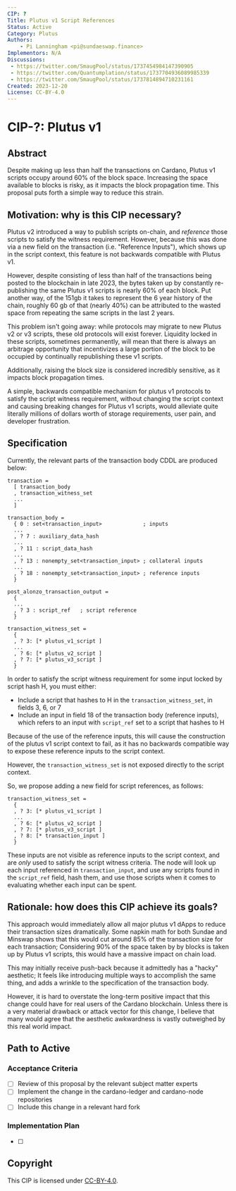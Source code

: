 ```yaml
---
CIP: ?
Title: Plutus v1 Script References
Status: Active
Category: Plutus
Authors:
    - Pi Lanningham <pi@sundaeswap.finance>
Implementors: N/A
Discussions:
 - https://twitter.com/SmaugPool/status/1737454984147390905
 - https://twitter.com/Quantumplation/status/1737704936089985339
 - https://twitter.com/SmaugPool/status/1737814894710231161
Created: 2023-12-20
License: CC-BY-4.0
---
```


# CIP-?: Plutus v1

## Abstract

Despite making up less than half the transactions on Cardano, Plutus v1 scripts occupy around 60% of the block space. Increasing the space available to blocks is risky, as it impacts the block propagation time. This proposal puts forth a simple way to reduce this strain.

## Motivation: why is this CIP necessary?

Plutus v2 introduced a way to publish scripts on-chain, and *reference* those scripts to satisfy the witness requirement. However, because this was done via a new field on the transaction (i.e. "Reference Inputs"), which shows up in the script context, this feature is not backwards compatible with Plutus v1.

However, despite consisting of less than half of the transactions being posted to the blockchain in late 2023, the bytes taken up by constantly re-publishing the same Plutus v1 scripts is nearly 60% of each block. Put another way, of the 151gb it takes to represent the 6 year history of the chain, roughly 60 gb of that (nearly 40%) can be attributed to the wasted space from repeating the same scripts in the last 2 years.

This problem isn't going away: while protocols may migrate to new Plutus v2 or v3 scripts, these old protocols will exist forever. Liquidity locked in these scripts, sometimes permanently, will mean that there is always an arbitrage opportunity that incentivizes a large portion of the block to be occupied by continually republishing these v1 scripts.

Additionally, raising the block size is considered incredibly sensitive, as it impacts block propagation times.

A simple, backwards compatible mechanism for plutus v1 protocols to satisfy the script witness requirement, without changing the script context and causing breaking changes for Plutus v1 scripts, would alleviate quite literally millions of dollars worth of storage requirements, user pain, and developer frustration.

## Specification

Currently, the relevant parts of the transaction body CDDL are produced below:

```
transaction =
  [ transaction_body
  , transaction_witness_set
  ...
  ]

transaction_body =
  { 0 : set<transaction_input>             ; inputs
  ...
  , ? 7 : auxiliary_data_hash
  ...
  , ? 11 : script_data_hash
  ...
  , ? 13 : nonempty_set<transaction_input> ; collateral inputs
  ...
  , ? 18 : nonempty_set<transaction_input> ; reference inputs
  }

post_alonzo_transaction_output =
  {
  ...
  , ? 3 : script_ref   ; script reference
  }

transaction_witness_set =
  {
  , ? 3: [* plutus_v1_script ]
  ...
  , ? 6: [* plutus_v2_script ]
  , ? 7: [* plutus_v3_script ]
  }
```

In order to satisfy the script witness requirement for some input locked by script hash H, you must either:
 - Include a script that hashes to H in the `transaction_witness_set`, in fields 3, 6, or 7
 - Include an input in field 18 of the transaction body (reference inputs), which refers to an input with `script_ref` set to a script that hashes to H

Because of the use of the reference inputs, this will cause the construction of the plutus v1 script context to fail, as it has no backwards compatible way to expose these reference inputs to the script context.

However, the `transaction_witness_set` is not exposed directly to the script context.

So, we propose adding a new field for script references, as follows:

```
transaction_witness_set =
  {
  , ? 3: [* plutus_v1_script ]
  ...
  , ? 6: [* plutus_v2_script ]
  , ? 7: [* plutus_v3_script ]
  , ? 8: [* transaction_input ]
  }
```

These inputs are not visible as reference inputs to the script context, and are *only* used to satisfy the script witness criteria. The node will look up each input referenced in `transaction_input`, and use any scripts found in the `script_ref` field, hash them, and use those scripts when it comes to evaluating whether each input can be spent.

## Rationale: how does this CIP achieve its goals?

This approach would immediately allow all major plutus v1 dApps to reduce their transaction sizes dramatically. Some napkin math for both Sundae and Minswap shows that this would cut around 85% of the transaction size for each transaction; Considering 90% of the space taken by by blocks is taken up by Plutus v1 scripts, this would have a massive impact on chain load.

This may initially receive push-back because it admittedly has a "hacky" aesthetic; It feels like introducing multiple ways to accomplish the same thing, and adds a wrinkle to the specification of the transaction body.

However, it is hard to overstate the long-term positive impact that this change could have for real users of the Cardano blockchain. Unless there is a very material drawback or attack vector for this change, I believe that many would agree that the aesthetic awkwardness is vastly outweighed by this real world impact.

## Path to Active

### Acceptance Criteria

- [ ] Review of this proposal by the relevant subject matter experts
- [ ] Implement the change in the cardano-ledger and cardano-node repositories
- [ ] Include this change in a relevant hard fork

### Implementation Plan

- [ ] 

## Copyright

This CIP is licensed under [CC-BY-4.0](https://creativecommons.org/licenses/by/4.0/legalcode).
